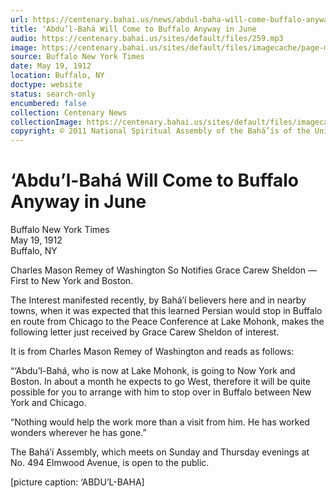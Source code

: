 ```yaml
---
url: https://centenary.bahai.us/news/abdul-baha-will-come-buffalo-anyway-june
title: ‘Abdu’l-Bahá Will Come to Buffalo Anyway in June
audio: https://centenary.bahai.us/sites/default/files/259.mp3
image: https://centenary.bahai.us/sites/default/files/imagecache/page-main-image/images/press_clippings/05-19-1912%20Buffalo%20New%20York%20Times%20Abdul%20Baha%20Will%20Come%20to%20Baffalo%20Anyway%20in%20June%28E%29.png
source: Buffalo New York Times
date: May 19, 1912
location: Buffalo, NY
doctype: website
status: search-only
encumbered: false
collection: Centenary News
collectionImage: https://centenary.bahai.us/sites/default/files/imagecache/theme-image/main_image/abdulbaha-overview-small_0.jpg
copyright: © 2011 National Spiritual Assembly of the Bahá’ís of the United States
---
```



# ‘Abdu’l-Bahá Will Come to Buffalo Anyway in June

Buffalo New York Times  
May 19, 1912  
Buffalo, NY  



Charles Mason Remey of Washington So Notifies Grace Carew Sheldon — First to New York and Boston.

The Interest manifested recently, by Bahá’í believers here and in nearby towns, when it was expected that this learned Persian would stop in Buffalo en route from Chicago to the Peace Conference at Lake Mohonk, makes the following letter just received by Grace Carew Sheldon of interest.

It is from Charles Mason Remey of Washington and reads as follows:

“‘Abdu’l-Bahá, who is now at Lake Mohonk, is going to Now York and Boston. In about a month he expects to go West, therefore it will be quite possible for you to arrange with him to stop over in Buffalo between New York and Chicago.

“Nothing would help the work more than a visit from him. He has worked wonders wherever he has gone.”

The Bahá’í Assembly, which meets on Sunday and Thursday evenings at No. 494 Elmwood Avenue, is open to the public.

\[picture caption: ‘ABDU’L-BAHA\]